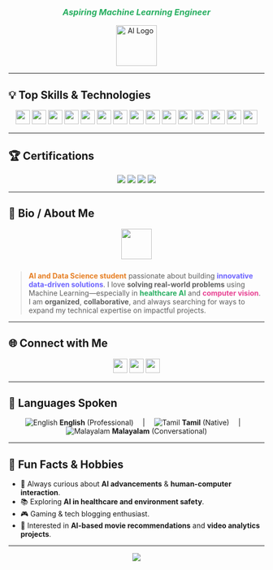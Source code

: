 <p align="center">
</p>
<h3 align="center" style="color:#27ae60;"><i>Aspiring Machine Learning Engineer</i></h3>
<p align="center">
  <img src="https://img.icons8.com/color/96/000000/artificial-intelligence.png" height="80" alt="AI Logo"/>
</p>

---

## 💡 Top Skills & Technologies

<p align="center">
  <img src="https://img.shields.io/badge/Python-3776AB?style=for-the-badge&logo=python&logoColor=white" height="28"/>
  <img src="https://img.shields.io/badge/SQL-4479A1?style=for-the-badge&logo=postgresql&logoColor=white" height="28"/>
  <img src="https://img.shields.io/badge/HTML-E34F26?style=for-the-badge&logo=html5&logoColor=white" height="28"/>
  <img src="https://img.shields.io/badge/TensorFlow-FF6F00?style=for-the-badge&logo=tensorflow&logoColor=white" height="28"/>
  <img src="https://img.shields.io/badge/PyTorch-EE4C2C?style=for-the-badge&logo=pytorch&logoColor=white" height="28"/>
  <img src="https://img.shields.io/badge/OpenCV-5C3EE8?style=for-the-badge&logo=opencv&logoColor=white" height="28"/>
  <img src="https://img.shields.io/badge/scikit--learn-F7931E?style=for-the-badge&logo=scikit-learn&logoColor=white" height="28"/>
  <img src="https://img.shields.io/badge/XGBoost-005F6B?style=for-the-badge&logo=xgboost&logoColor=white" height="28"/>
  <img src="https://img.shields.io/badge/Pandas-150458?style=for-the-badge&logo=pandas&logoColor=white" height="28"/>
  <img src="https://img.shields.io/badge/NumPy-013243?style=for-the-badge&logo=numpy&logoColor=white" height="28"/>
  <img src="https://img.shields.io/badge/Matplotlib-11557C?style=for-the-badge&logo=matplotlib&logoColor=white" height="28"/>
  <img src="https://img.shields.io/badge/Seaborn-16A085?style=for-the-badge&logo=seaborn&logoColor=white" height="28"/>
  <img src="https://img.shields.io/badge/Excel-217346?style=for-the-badge&logo=microsoft-excel&logoColor=white" height="28"/>
  <img src="https://img.shields.io/badge/Git-F05032?style=for-the-badge&logo=git&logoColor=white" height="28"/>
  <img src="https://img.shields.io/badge/GitHub-181717?style=for-the-badge&logo=github&logoColor=white" height="28"/>
</p>

---

## 🏆 Certifications

<p align="center">
  <img src="https://img.shields.io/badge/Machine%20Learning-LinkedIn%20Learning-blue?style=flat-square" />
  <img src="https://img.shields.io/badge/Gen%20AI-Guvi-green?style=flat-square" />
  <img src="https://img.shields.io/badge/Machine%20Learning-NIELIT-blueviolet?style=flat-square" />
  <img src="https://img.shields.io/badge/Fundamentals%20of%20Python-Guvi-yellow?style=flat-square" />
</p>

---

## 🧩 Bio / About Me

<div align="center">

<img src="https://img.icons8.com/external-flaticons-flat-flat-icons/64/000000/external-data-science-artificial-intelligence-flaticons-flat-flat-icons.png" width="60" style="margin-bottom:10px;"/>

</div>

> <span style="color:#e67e22"><b>AI and Data Science student</b></span> passionate about building <span style="color:#6c63ff"><b>innovative data-driven solutions</b></span>. I love <b>solving real-world problems</b> using Machine Learning—especially in <span style="color:#27ae60"><b>healthcare AI</b></span> and <span style="color:#e84393"><b>computer vision</b></span>. I am <b>organized</b>, <b>collaborative</b>, and always searching for ways to expand my technical expertise on impactful projects.

---

## 🌐 Connect with Me

<p align="center">
  <a href="mailto:anjusreek.kannan@gmail.com"><img src="https://img.shields.io/badge/Email-D14836?style=for-the-badge&logo=gmail&logoColor=white" height="28"/></a>
  <a href="https://www.linkedin.com/in/anjusree0908"><img src="https://img.shields.io/badge/LinkedIn-0077B5?style=for-the-badge&logo=linkedin&logoColor=white" height="28"/></a>
  <a href="https://github.com/Anju1118"><img src="https://img.shields.io/badge/GitHub-181717?style=for-the-badge&logo=github&logoColor=white" height="28"/></a>
  <br>
 

---

## 🎨 Languages Spoken

<p align="center">
  <img src="https://img.icons8.com/color/40/000000/great-britain-circular.png" title="English"/> <b>English</b> (Professional)
  &emsp;|&emsp;
  <img src="https://img.icons8.com/color/40/000000/india.png" title="Tamil"/> <b>Tamil</b> (Native)
  &emsp;|&emsp;
  <img src="https://img.icons8.com/color/40/000000/india.png" title="Malayalam"/> <b>Malayalam</b> (Conversational)
</p>

---

## 🎁 Fun Facts & Hobbies

<ul>
  <li>🧠 Always curious about <b>AI advancements</b> & <b>human-computer interaction</b>.</li>
  <li>📚 Exploring <b>AI in healthcare and environment safety</b>.</li>
  <li>🎮 Gaming & tech blogging enthusiast.</li>
  <li>🎥 Interested in <b>AI-based movie recommendations</b> and <b>video analytics projects</b>.</li>
</ul>

---

<p align="center">
  <img src="https://capsule-render.vercel.app/api?type=waving&color=gradient&height=120&section=footer"/>
</p>
